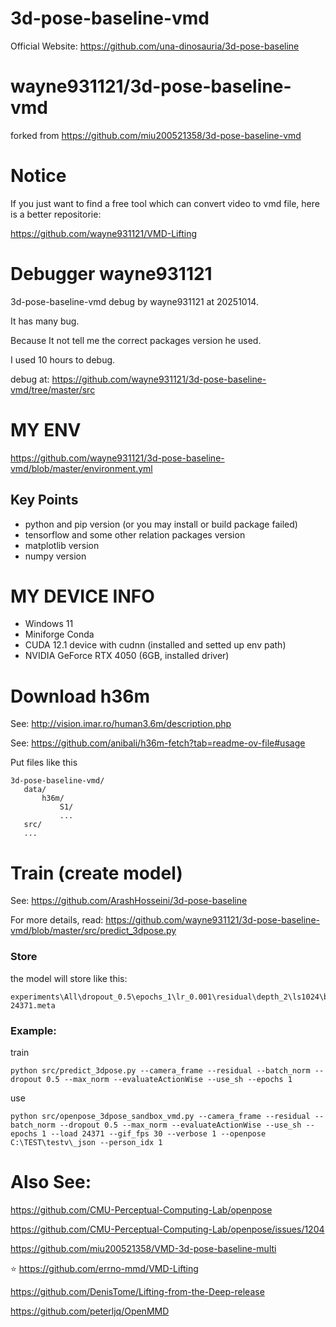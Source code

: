 # 3d-pose-baseline-vmd

Official Website: https://github.com/una-dinosauria/3d-pose-baseline

# wayne931121/3d-pose-baseline-vmd
forked from https://github.com/miu200521358/3d-pose-baseline-vmd

# Notice

If you just want to find a free tool which can convert video to vmd file, here is a better repositorie:

https://github.com/wayne931121/VMD-Lifting

# Debugger wayne931121
3d-pose-baseline-vmd debug by wayne931121 at 20251014. 

It has many bug. 

Because It not tell me the correct packages version he used. 

I used 10 hours to debug.

debug at: https://github.com/wayne931121/3d-pose-baseline-vmd/tree/master/src

# MY ENV

https://github.com/wayne931121/3d-pose-baseline-vmd/blob/master/environment.yml

## Key Points

- python and pip version (or you may install or build package failed)
- tensorflow and some other relation packages version
- matplotlib version
- numpy version

# MY DEVICE INFO

 - Windows 11
 - Miniforge Conda
 - CUDA 12.1 device with cudnn (installed and setted up env path)
 - NVIDIA GeForce RTX 4050 (6GB, installed driver)

# Download h36m

See: http://vision.imar.ro/human3.6m/description.php

See: https://github.com/anibali/h36m-fetch?tab=readme-ov-file#usage

Put files like this
```
3d-pose-baseline-vmd/
   data/
       h36m/
           S1/
           ...
   src/
   ...
```

# Train (create model)

See: https://github.com/ArashHosseini/3d-pose-baseline

For more details, read: https://github.com/wayne931121/3d-pose-baseline-vmd/blob/master/src/predict_3dpose.py

### Store
the model will store like this: 
```
experiments\All\dropout_0.5\epochs_1\lr_0.001\residual\depth_2\ls1024\bs64\np\maxnorm\batch_normalization\use_stacked_hourglass\predict_17\checkpoint-24371.meta
```

### Example:
train
```
python src/predict_3dpose.py --camera_frame --residual --batch_norm --dropout 0.5 --max_norm --evaluateActionWise --use_sh --epochs 1
```
use
```
python src/openpose_3dpose_sandbox_vmd.py --camera_frame --residual --batch_norm --dropout 0.5 --max_norm --evaluateActionWise --use_sh --epochs 1 --load 24371 --gif_fps 30 --verbose 1 --openpose C:\TEST\testv\_json --person_idx 1
```

# Also See:

https://github.com/CMU-Perceptual-Computing-Lab/openpose

https://github.com/CMU-Perceptual-Computing-Lab/openpose/issues/1204

https://github.com/miu200521358/VMD-3d-pose-baseline-multi

⭐ https://github.com/errno-mmd/VMD-Lifting

https://github.com/DenisTome/Lifting-from-the-Deep-release

https://github.com/peterljq/OpenMMD

